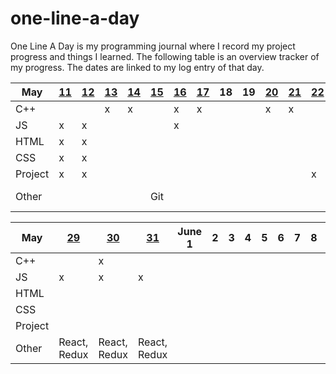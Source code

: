 # one-line-a-day

One Line A Day is my programming journal where I record my project progress and things I learned. The following table is an overview tracker of my progress. The dates are linked to my log entry of that day.

| **May** | **[11](/log#may-11-2019--sat)** | **[12](https://github.com/sarahngg/one-line-a-day/blob/master/log.md#may-12-2019--sun)** | **[13](https://github.com/sarahngg/one-line-a-day/blob/master/log.md#may-13-2019--mon)** | **[14](https://github.com/sarahngg/one-line-a-day/blob/master/log.md#may-14-2019--tue)** | **[15](https://github.com/sarahngg/one-line-a-day/blob/master/log.md#may-15-2019--wed)** | **[16](https://github.com/sarahngg/one-line-a-day/blob/master/log.md#may-16-2019--thur)** | **[17](https://github.com/sarahngg/one-line-a-day/blob/master/log.md#may-17-2019--fri)** | **18** | **19** | **[20](https://github.com/sarahngg/one-line-a-day/blob/master/log.md#may-20-2019--mon)** | **[21](https://github.com/sarahngg/one-line-a-day/blob/master/log.md#may-21-2019--tue)** | **[22](https://github.com/sarahngg/one-line-a-day/blob/master/log.md#may-22-2019--wed)** | **[23](https://github.com/sarahngg/one-line-a-day/blob/master/log.md#may-23-2019--thur)** | **24** | **[25](https://github.com/sarahngg/one-line-a-day/blob/master/log.md#may-25-2019--sat)** |
| ------- | ------------------------------- | ------------------------------------------------------------ | ------------------------------------------------------------ | ------------------------------------------------------------ | ------------------------------------------------------------ | ------------------------------------------------------------ | ------------------------------------------------------------ | ------ | ------ | ------------------------------------------------------------ | ------------------------------------------------------------ | ------------------------------------------------------------ | ------------------------------------------------------------ | ------ | ------------------------------------------------------------ |
| C++     |                                 |                                                              | x                                                            | x                                                            |                                                              | x                                                            | x                                                            |        |        | x                                                            | x                                                            |                                                              |                                                              |        |                                                              |
| JS      | x                               | x                                                            |                                                              |                                                              |                                                              | x                                                            |                                                              |        |        |                                                              |                                                              |                                                              |                                                              |        |                                                              |
| HTML    | x                               | x                                                            |                                                              |                                                              |                                                              |                                                              |                                                              |        |        |                                                              |                                                              |                                                              |                                                              |        |                                                              |
| CSS     | x                               | x                                                            |                                                              |                                                              |                                                              |                                                              |                                                              |        |        |                                                              |                                                              |                                                              | x                                                            |        |                                                              |
| Project | x                               | x                                                            |                                                              |                                                              |                                                              |                                                              |                                                              |        |        |                                                              |                                                              | x                                                            | x                                                            |        | x                                                            |
| Other   |                                 |                                                              |                                                              |                                                              | Git                                                          |                                                              |                                                              |        |        |                                                              |                                                              |                                                              | x                                                            |        | Scrum update                                                 |

| **May** | **[29](https://github.com/sarahngg/one-line-a-day/blob/master/log.md#may-29-2019--wed)** | **[30](https://github.com/sarahngg/one-line-a-day/blob/master/log.md#may-30-2019--thur)** | **[31](https://github.com/sarahngg/one-line-a-day/blob/master/log.md#may-31-2019--fri)** | June 1 | **2** | **3** | **4** | **5** | 6    | 7    | 8    | **9** | **10** | 11   |
| ------- | ------------------------------------------------------------ | ------------------------------------------------------------ | ------------------------------------------------------------ | ------ | ----- | ----- | ----- | ----- | ---- | ---- | ---- | ----- | ------ | ---- |
| C++     |                                                              | x                                                            |                                                              |        |       |       |       |       |      |      |      |       |        |      |
| JS      | x                                                            | x                                                            | x                                                            |        |       |       |       |       |      |      |      |       |        |      |
| HTML    |                                                              |                                                              |                                                              |        |       |       |       |       |      |      |      |       |        |      |
| CSS     |                                                              |                                                              |                                                              |        |       |       |       |       |      |      |      |       |        |      |
| Project |                                                              |                                                              |                                                              |        |       |       |       |       |      |      |      |       |        |      |
| Other   | React, Redux                                                 | React, Redux                                                 | React, Redux                                                 |        |       |       |       |       |      |      |      |       |        |      |

